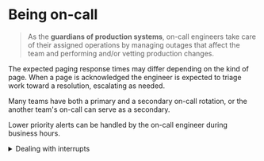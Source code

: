 # Being on-call

> As the **guardians of production systems**, on-call engineers take care of their assigned operations by managing outages that affect the team and performing and/or vetting production changes.

The expected paging response times may differ depending on the kind of page. When a page is acknowledged the engineer is expected to triage work toward a resolution, escalating as needed.

Many teams have both a primary and a secondary on-call rotation, or the another team's on-call can serve as a secondary.

Lower priority alerts can be handled by the on-call engineer during business hours.

<details>
<summary>Dealing with interrupts</summary>

Categories of "operational load":

- Pages concern production alerts and are triggered in response to production emergencies. Pages always have an expected response time (SLO), which is sometimes measured in minutes.
- Tickets concern customer requests that require you to take an action. Like pages, tickets can be either simple and boring, or require real thought. Tickets may also have an SLO, but response time is more likely measured in hours, days, or weeks.
- Ongoing operational responsibilities (also known as "Kicking the can down the road" and "toil") like responses to ad hoc, time-sensitive questions from customers. While they may not have a defined SLO, these tasks can interrupt you.

**Flow state**, or being in "the zone", can increase productivity and creativity. Being interrupted kicks you out of this state.

While on-call, if focusing on interrupts, **interrupts stop being interrupts**. When you're doing interrupts your projects become a **distraction**.

### Distractibility

In order to limit your distractibility, you should try to minimize context switches. Assign a cost to context switches. **Polarizing time** means that when a person comes into work each day, they should know if they’re doing _just_ project work or _just_ interrupts.

</details>